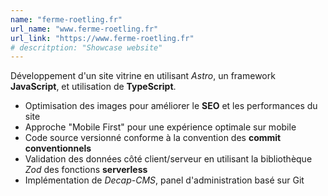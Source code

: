 ```yaml
---
name: "ferme-roetling.fr"
url_name: "www.ferme-roetling.fr"
url_link: "https://www.ferme-roetling.fr"
# descritption: "Showcase website"
---
```

Développement d'un site vitrine en utilisant *Astro*, un framework **JavaScript**, et utilisation de **TypeScript**.

- Optimisation des images pour améliorer le **SEO** et les performances du site
- Approche "Mobile First" pour une expérience optimale sur mobile
- Code source versionné conforme à la convention des **commit conventionnels**
- Validation des données côté client/serveur en utilisant la bibliothèque *Zod* des fonctions **serverless**
- Implémentation de *Decap-CMS*, panel d'administration basé sur Git